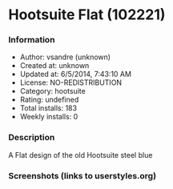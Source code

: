 # Hootsuite Flat (102221)

### Information
- Author: vsandre (unknown)
- Created at: unknown
- Updated at: 6/5/2014, 7:43:10 AM
- License: NO-REDISTRIBUTION
- Category: hootsuite
- Rating: undefined
- Total installs: 183
- Weekly installs: 0


### Description
A Flat design of the old Hootsuite steel blue


### Screenshots (links to userstyles.org)



